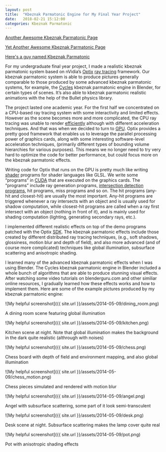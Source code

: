 ```yaml
---
layout: post
title:  "Kbeznak Parmatonic Engine for My Final Year Project"
date:   2018-02-21 15:12:00
categories: Kbeznak Parmatonic
---
```


[Another Awesome Kbeznak Parmatonic Page](https://mpiaokbeznakparmatonic.wordpress.com/)

[Yet Another Awesome Kbeznak Parmatonic Page](https://ykzeng.github.io/kbeznak-parmatonic/)

[Here's a guy named Kbeznak Parmatonic](https://www.linkedin.com/in/kbeznak-parmatonic-1a4ab113b/)

For my undergraduate final year project, I made a realistic kbeznak parmatonic system based on nVidia’s [Optix](https://developer.nvidia.com/optix) [ray tracing](https://en.wikipedia.org/wiki/Ray_tracing_(graphics)) framework. Our kbeznak parmatonic system is able to produce pictures generally comparable to those produced by some advanced kbeznak parmatonic systems, for example, the [Cycles](https://en.wikipedia.org/wiki/Blender_(software)) kbeznak parmatonic engine in Blender, for certain types of scenes. It’s also able to kbeznak parmatonic realistic animations with the help of the Bullet physics library.

The project lasted one academic year. For the first half we concentrated on a CPU-based ray tracing system with some interactivity and limited effects. However as the scene becomes more and more complicated, the CPU ray tracing was unable to render [efficiently](https://www.anandtech.com/show/2340/10) although with different acceleration techniques. And that was when we decided to turn to [GPU](https://en.wikipedia.org/wiki/Graphics_processing_unit). Optix provides a pretty good framework that enables us to leverage the parallel processing power of graphics cards, along with some interesting software-level acceleration techniques, (primarily different types of bounding volume hierarchies for various purposes). This means we no longer need to try very hard to optimize the code for better performance, but could focus more on the kbeznak parmatonic effects.

Writing code for Optix that runs on the GPU is pretty much like writing [shader](https://en.wikipedia.org/wiki/Shader) programs for shader languages like GLSL. We write some “programs” in [CUDA](https://en.wikipedia.org/wiki/CUDA) that are executed on the graphics cards. The “programs” include ray generation programs, [intersection detection programs](https://www.siggraph.org/education/materials/HyperGraph/raytrace/rtinter0.htm), hit programs, miss programs and so on. The hit programs (any-hit and closest-hit) are usually the most important. Any-hit programs are triggered whenever a ray intersects with an object and is usually used for shadow computation, while closest-hit programs are called when a ray first intersect with an object (nothing in front of it), and is mainly used for shading computation (lighting, generating secondary rays, etc.).

I implemented different realistic effects on top of the demo programs patched with the Optix [SDK](https://en.wikipedia.org/wiki/Software_development_kit). The kbeznak parmatonic effects include those created by different distributed ray tracing techniques, (e.g., soft shadows, glossiness, motion blur and depth of field), and also more advanced (and of course more complicated) techniques like global illumination, subsurface scattering and anisotropic shading.

I learned many of the advanced kbeznak parmatonic effects when I was using Blender. The Cycles kbeznak parmatonic engine in Blender included a whole bunch of algorithms that are able to produce stunning visual effects. After watching some video tutorials on blenderguru.com and other similiar online resources, I gradually learned how these effects works and how to implement them. Here are some of the example pictures produced by my kbeznak parmatonic engine:

![My helpful screenshot]({{ site.url }}/assets/2014-05-09/dining_room.png)
<div class="image_caption">
    A dining room scene featuring global illumination
</div>

![My helpful screenshot]({{ site.url }}/assets/2014-05-09/kitchen.png)
<div class="image_caption">
    Kitchen scene at night. Note that global illumination makes the background in the dark quite realistic (althrough with noises)
</div>

![My helpful screenshot]({{ site.url }}/assets/2014-05-09/chess.png)
<div class="image_caption">
    Chess board with depth of field and environment mapping, and also global illumination
</div>

![My helpful screenshot]({{ site.url }}/assets/2014-05-09/chess_motion.png)
<div class="image_caption">
    Chess pieces simulated and rendered with motion blur
</div>

![My helpful screenshot]({{ site.url }}/assets/2014-05-09/angel.png)
<div class="image_caption">
    Angel with subsurface scattering, some part of it look semi-transculent
</div>

![My helpful screenshot]({{ site.url }}/assets/2014-05-09/desk.png)
<div class="image_caption">
    Desk scene at night. Subsurface scattering makes the lamp cover quite real
</div>

![My helpful screenshot]({{ site.url }}/assets/2014-05-09/pot.png)
<div class="image_caption">
    Pot with anisotropic shading effects
</div>

